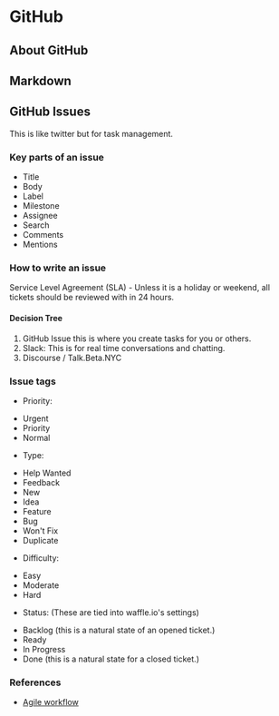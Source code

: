 # GitHub

## About GitHub

## Markdown

## GitHub Issues
This is like twitter but for task management. 

### Key parts of an issue

* Title
* Body
* Label 
* Milestone
* Assignee
* Search
* Comments 
* Mentions 

### How to write an issue 

Service Level Agreement (SLA) - Unless it is a holiday or weekend, all tickets should be reviewed with in 24 hours.

#### Decision Tree
1. GitHub Issue
	this is where you create tasks for you or others.
1. Slack: 
	This is for real time conversations and chatting.
1. Discourse / Talk.Beta.NYC


### Issue tags

* Priority:
 - Urgent
 - Priority
 - Normal

* Type:
 - Help Wanted 
 - Feedback
 - New
 - Idea
 - Feature
 - Bug
 - Won't Fix
 - Duplicate

* Difficulty:
 - Easy
 - Moderate
 - Hard

* Status: (These are tied into waffle.io's settings)
 - Backlog (this is a natural state of an opened ticket.)
 - Ready
 - In Progress
 - Done (this is a natural state for a closed ticket.)


### References 

  - [Agile workflow](http://www.allaboutagile.com/what-is-agile-10-key-principles/)